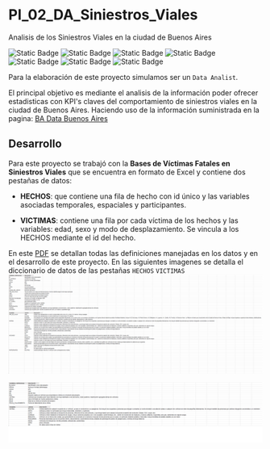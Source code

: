 # PI_02_DA_Siniestros_Viales
Analisis de los Siniestros Viales en la ciudad de Buenos Aires

![Static Badge](https://img.shields.io/badge/PowerBI-gray?style=flat&logo=powerbi)
![Static Badge](https://img.shields.io/badge/Python-gray?style=flat&logo=python)
![Static Badge](https://img.shields.io/badge/-Pandas-gray?style=flat&logo=pandas)
![Static Badge](https://img.shields.io/badge/-Matplotlib-gray?style=flat&logo=matplotlib)
![Static Badge](https://img.shields.io/badge/-Seaborn-gray?style=flat&logo=seaborn)
![Static Badge](https://img.shields.io/badge/-Jupyter_Notebook-gray?style=flat&logo=jupyter)
![Static Badge](https://img.shields.io/badge/Visual_Studio_Code-gray?style=flat&logo=visual%20studio%20code&logoColor=blue)


Para la elaboración de este proyecto simulamos ser un `Data Analist`.

El principal objetivo es mediante el analisis de la información poder ofrecer estadisticas con KPI's claves del comportamiento de siniestros viales en la ciudad de Buenos Aires. Haciendo uso de la información suministrada en la pagina: [BA Data Buenos Aires](https://data.buenosaires.gob.ar/dataset/victimas-siniestros-viales)

## Desarrollo

Para este proyecto se trabajó con la **Bases de Víctimas Fatales en Siniestros Viales** que se encuentra en formato de Excel y contiene dos pestañas de datos:

 * **HECHOS**: que contiene una fila de hecho con id único y las variables asociadas temporales, espaciales y participantes.

 * **VICTIMAS**: contiene una fila por cada víctima de los hechos y las variables: edad, sexo y modo de desplazamiento. Se vincula a los HECHOS mediante el id del hecho.
   
En este [PDF](https://drive.google.com/file/d/1ct4Y5PpQ7XkSegjyclxKNoYIyKa7GILO/view?usp=drive_link) se detallan todas las definiciones manejadas en los datos y en el desarrollo de este proyecto.
En las siguientes imagenes se detalla el diccionario de datos de las pestañas `HECHOS` `VICTIMAS`
![Diccionario HECHOS](/image/Diccionario_Hechos.png)

![Diccionario HECHOS](/image/Diccionario_Victimas.png)
